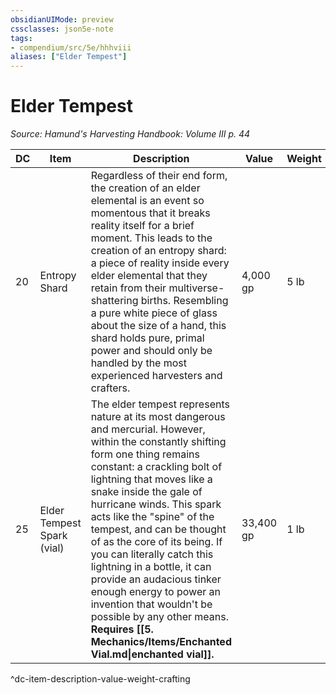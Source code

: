 ```yaml
---
obsidianUIMode: preview
cssclasses: json5e-note
tags:
- compendium/src/5e/hhhviii
aliases: ["Elder Tempest"]
---
```

# Elder Tempest
*Source: Hamund's Harvesting Handbook: Volume III p. 44* 

| DC | Item | Description | Value | Weight | Crafting |
|----|------|-------------|-------|--------|----------|
| 20 | Entropy Shard | Regardless of their end form, the creation of an elder elemental is an event so momentous that it breaks reality itself for a brief moment. This leads to the creation of an entropy shard: a piece of reality inside every elder elemental that they retain from their multiverse-shattering births. Resembling a pure white piece of glass about the size of a hand, this shard holds pure, primal power and should only be handled by the most experienced harvesters and crafters. | 4,000 gp | 5 lb | [[5. Mechanics/Items/Talisman Of Natures Wrath.md\|Talisman of Nature's Wrath]] |
| 25 | Elder Tempest Spark (vial) | The elder tempest represents nature at its most dangerous and mercurial. However, within the constantly shifting form one thing remains constant: a crackling bolt of lightning that moves like a snake inside the gale of hurricane winds. This spark acts like the "spine" of the tempest, and can be thought of as the core of its being. If you can literally catch this lightning in a bottle, it can provide an audacious tinker enough energy to power an invention that wouldn't be possible by any other means. **Requires [[5. Mechanics/Items/Enchanted Vial.md\|enchanted vial]].** | 33,400 gp | 1 lb | [[5. Mechanics/Items/Crown Of The Eternal Bolt.md\|Crown of the Eternal Bolt]] |
^dc-item-description-value-weight-crafting